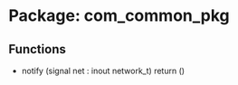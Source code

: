 # Package: com_common_pkg

## Functions
- notify <font id="function_arguments">(signal net : inout network_t) </font> <font id="function_return">return ()</font>
